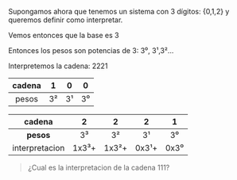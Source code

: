 Supongamos ahora que tenemos un sistema con 3 dígitos: {0,1,2} y queremos definir como interpretar. 

Vemos entonces que la base es 3 

Entonces los pesos son potencias de 3: 3⁰, 3¹,3²...

Interpretemos la cadena: 2221

|cadena| 1   |  0  |  0  |
|:----:|:---:|:---:|:---:|
|pesos | 3²  |  3¹ |  3⁰ |
 
 
|cadena|2 | 2 |2 |1 |
|:---:|:---:|:---:|:----:|:--:|
|**pesos**|3³|3²|3¹|3⁰|
|interpretacion| 1x3³+ |1x3²+ | 0x3¹+ | 0x3⁰ |
 
 >¿Cual es la interpretacion de la cadena 111?
 